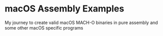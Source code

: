 # macOS Assembly Examples
My journey to create valid macOS MACH-O binaries in pure assembly and some other macOS specific programs
